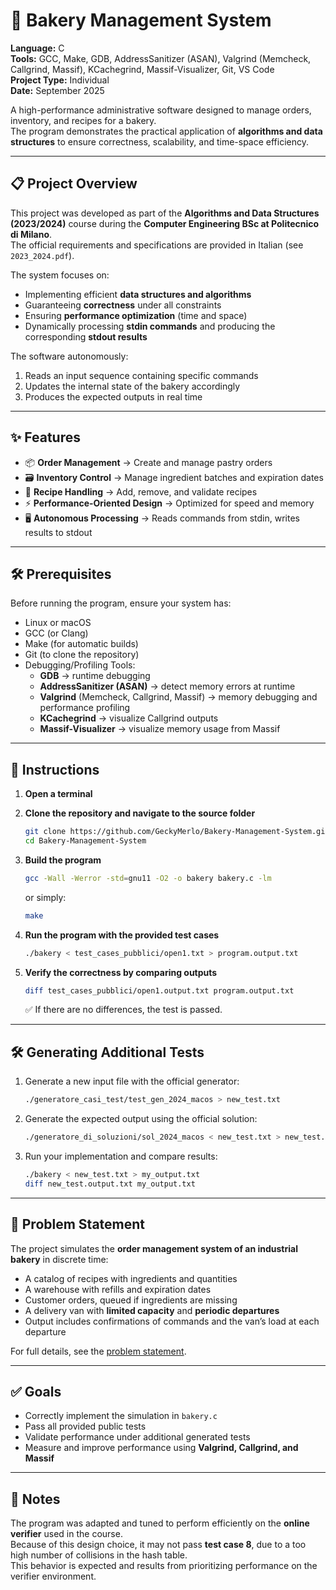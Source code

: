 # 🧁 Bakery Management System

**Language:** C  
**Tools:** GCC, Make, GDB, AddressSanitizer (ASAN), Valgrind (Memcheck, Callgrind, Massif), KCachegrind, Massif-Visualizer, Git, VS Code  
**Project Type:** Individual  
**Date:** September 2025  

A high-performance administrative software designed to manage orders, inventory, and recipes for a bakery.  
The program demonstrates the practical application of **algorithms and data structures** to ensure correctness, scalability, and time-space efficiency.

---

## 📋 Project Overview

This project was developed as part of the **Algorithms and Data Structures (2023/2024)** course during the **Computer Engineering BSc at Politecnico di Milano**.  
The official requirements and specifications are provided in Italian (see `2023_2024.pdf`).

The system focuses on:

- Implementing efficient **data structures and algorithms**  
- Guaranteeing **correctness** under all constraints  
- Ensuring **performance optimization** (time and space)  
- Dynamically processing **stdin commands** and producing the corresponding **stdout results**

The software autonomously:

1. Reads an input sequence containing specific commands  
2. Updates the internal state of the bakery accordingly  
3. Produces the expected outputs in real time  

---

## ✨ Features

- 📦 **Order Management** → Create and manage pastry orders  
- 🗃️ **Inventory Control** → Manage ingredient batches and expiration dates  
- 📜 **Recipe Handling** → Add, remove, and validate recipes  
- ⚡ **Performance-Oriented Design** → Optimized for speed and memory  
- 🖥️ **Autonomous Processing** → Reads commands from stdin, writes results to stdout  

---

## 🛠️ Prerequisites

Before running the program, ensure your system has:

- Linux or macOS  
- GCC (or Clang)  
- Make (for automatic builds)  
- Git (to clone the repository)  
- Debugging/Profiling Tools:
  - **GDB** → runtime debugging  
  - **AddressSanitizer (ASAN)** → detect memory errors at runtime  
  - **Valgrind** (Memcheck, Callgrind, Massif) → memory debugging and performance profiling  
  - **KCachegrind** → visualize Callgrind outputs  
  - **Massif-Visualizer** → visualize memory usage from Massif  

---

## 🚀 Instructions

1. **Open a terminal**  

2. **Clone the repository and navigate to the source folder**  
   ```bash
   git clone https://github.com/GeckyMerlo/Bakery-Management-System.git
   cd Bakery-Management-System
   ```

3. **Build the program**  
   ```bash
   gcc -Wall -Werror -std=gnu11 -O2 -o bakery bakery.c -lm
   ```
   or simply:
   ```bash
   make
   ```

4. **Run the program with the provided test cases**  
   ```bash
   ./bakery < test_cases_pubblici/open1.txt > program.output.txt
   ```

5. **Verify the correctness by comparing outputs**  
   ```bash
   diff test_cases_pubblici/open1.output.txt program.output.txt
   ```

   ✅ If there are no differences, the test is passed.  

---

## 🛠️ Generating Additional Tests

1. Generate a new input file with the official generator:  
   ```bash
   ./generatore_casi_test/test_gen_2024_macos > new_test.txt
   ```

2. Generate the expected output using the official solution:  
   ```bash
   ./generatore_di_soluzioni/sol_2024_macos < new_test.txt > new_test.output.txt
   ```

3. Run your implementation and compare results:  
   ```bash
   ./bakery < new_test.txt > my_output.txt
   diff new_test.output.txt my_output.txt
   ```

---

## 📖 Problem Statement

The project simulates the **order management system of an industrial bakery** in discrete time:  
- A catalog of recipes with ingredients and quantities  
- A warehouse with refills and expiration dates  
- Customer orders, queued if ingredients are missing  
- A delivery van with **limited capacity** and **periodic departures**  
- Output includes confirmations of commands and the van’s load at each departure  

For full details, see the [problem statement](./2023_2024.pdf).

---

## ✅ Goals

- Correctly implement the simulation in `bakery.c`  
- Pass all provided public tests  
- Validate performance under additional generated tests  
- Measure and improve performance using **Valgrind, Callgrind, and Massif**  

---

## 📝 Notes

The program was adapted and tuned to perform efficiently on the **online verifier** used in the course.  
Because of this design choice, it may not pass **test case 8**, due to a too high number of collisions in the hash table.  
This behavior is expected and results from prioritizing performance on the verifier environment.
